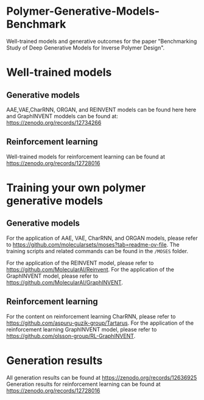 # Polymer-Generative-Models-Benchmark

Well-trained models and generative outcomes for the paper "Benchmarking Study of Deep Generative Models for Inverse Polymer Design".
# Well-trained models
## Generative models
AAE,VAE,CharRNN, ORGAN, and REINVENT models can be found here here and GraphINVENT moddels can be found at: https://zenodo.org/records/12734266
## Reinforcement learning
Well-trained models for reinforcement learning can be found at https://zenodo.org/records/12728016

# Training your own polymer generative models
## Generative models
For the application of AAE, VAE, CharRNN, and ORGAN models, please refer to https://github.com/molecularsets/moses?tab=readme-ov-file. The training scripts and related commands can be found in the `/MOSES` folder.

For the application of the REINVENT model, please refer to https://github.com/MolecularAI/Reinvent. For the application of the GraphINVENT model, please refer to https://github.com/MolecularAI/GraphINVENT.
## Reinforcement learning
For the content on reinforcement learning CharRNN, please refer to https://github.com/aspuru-guzik-group/Tartarus. For the application of the reinforcement learning GraphINVENT model, please refer to https://github.com/olsson-group/RL-GraphINVENT.

# Generation results
All generation results can be found at https://zenodo.org/records/12636925
Generation results for reinforcement learning can be found at https://zenodo.org/records/12728016
